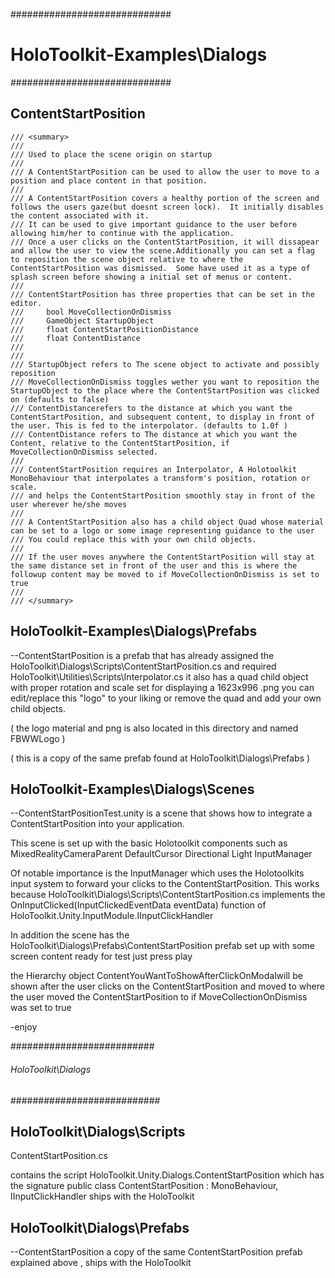 #############################
# HoloToolkit-Examples\Dialogs
#############################

ContentStartPosition
-------

    /// <summary>
    /// 
    /// Used to place the scene origin on startup
    /// 
    /// A ContentStartPosition can be used to allow the user to move to a position and place content in that position.
    /// 
    /// A ContentStartPosition covers a healthy portion of the screen and follows the users gaze(but doesnt screen lock).  It initially disables the content associated with it.
    /// It can be used to give important guidance to the user before allowing him/her to continue with the application.
    /// Once a user clicks on the ContentStartPosition, it will dissapear and allow the user to view the scene.Additionally you can set a flag to reposition the scene object relative to where the ContentStartPosition was dismissed.  Some have used it as a type of splash screen before showing a initial set of menus or content.
    /// 
    /// ContentStartPosition has three properties that can be set in the editor.
    ///     bool MoveCollectionOnDismiss
    ///     GameObject StartupObject
    ///     float ContentStartPositionDistance
    ///     float ContentDistance
    ///     
    ///
    /// StartupObject refers to The scene object to activate and possibly reposition
    /// MoveCollectionOnDismiss toggles wether you want to reposition the StartupObject to the place where the ContentStartPosition was clicked on (defaults to false) 
    /// ContentDistancerefers to the distance at which you want the ContentStartPosition, and subsequent content, to display in front of the user. This is fed to the interpolator. (defaults to 1.0f )
    /// ContentDistance refers to The distance at which you want the Content, relative to the ContentStartPosition, if MoveCollectionOnDismiss selected.
    ///
    /// ContentStartPosition requires an Interpolator, A Holotoolkit MonoBehaviour that interpolates a transform's position, rotation or scale.
    /// and helps the ContentStartPosition smoothly stay in front of the user wherever he/she moves
    /// 
    /// A ContentStartPosition also has a child object Quad whose material can be set to a logo or some image representing guidance to the user
    /// You could replace this with your own child objects.
    /// 
    /// If the user moves anywhere the ContentStartPosition will stay at the same distance set in front of the user and this is where the followup content may be moved to if MoveCollectionOnDismiss is set to true
    ///
    /// </summary>


HoloToolkit-Examples\Dialogs\Prefabs
------------------------------------

--ContentStartPosition
is a prefab that has already assigned the HoloToolkit\Dialogs\Scripts\ContentStartPosition.cs and required HoloToolkit\Utilities\Scripts\Interpolator.cs
it also has a quad child object with proper rotation and scale set for displaying a 1623x996 .png  you can edit/replace this "logo" to your liking or 
remove the quad and add your own child objects.

( the logo material and png is also located in this directory and named FBWWLogo )

( this is a copy of the same prefab found at HoloToolkit\Dialogs\Prefabs )


HoloToolkit-Examples\Dialogs\Scenes
------------------------------------

--ContentStartPositionTest.unity
is a scene that shows how to integrate a ContentStartPosition into your application.

This scene is set up with the basic Holotoolkit components such as 
MixedRealityCameraParent
DefaultCursor
Directional Light
InputManager


Of notable importance is the InputManager which uses the Holotoolkits input system to forward your clicks to the ContentStartPosition.
This works because HoloToolkit\Dialogs\Scripts\ContentStartPosition.cs implements the OnInputClicked(InputClickedEventData eventData)  function of 
HoloToolkit.Unity.InputModule.IInputClickHandler


In addition the scene has the HoloToolkit\Dialogs\Prefabs\ContentStartPosition prefab set up with some screen content ready for test
just press play

the Hierarchy object ContentYouWantToShowAfterClickOnModalwill be shown after the user clicks on the ContentStartPosition and moved to where the user moved the ContentStartPosition to if MoveCollectionOnDismiss was set to true

-enjoy




##########################
###### HoloToolkit\Dialogs
###########################

HoloToolkit\Dialogs\Scripts
----------------------------
ContentStartPosition.cs

contains the script HoloToolkit.Unity.Dialogs.ContentStartPosition which has the signature 
public class ContentStartPosition : MonoBehaviour, IInputClickHandler
ships with the HoloToolkit


HoloToolkit\Dialogs\Prefabs
---------------------------
--ContentStartPosition
a copy of the same ContentStartPosition prefab explained above , 
ships with the HoloToolkit

